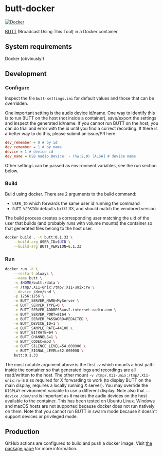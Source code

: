 # butt-docker

[![Docker](https://github.com/hammady/butt-docker/workflows/Docker/badge.svg)](https://github.com/hammady/butt-docker/actions/workflows/docker-build-push.yml)

[BUTT](http://danielnoethen.de/butt/) (Broadcast Using This Tool) in a Docker container.

## System requirements

Docker (obviously!)

## Development
### Configure

Inspect the file `butt-settings.ini` for default values and those that can be overridden.

One important setting is the audio device id/name. One way to identify this
is to run BUTT on the host (not inside a container), save/export the settings and
inspect the generated id/name. If you cannot run BUTT on the host, you can do trial and error
with the id until you find a correct recording. If there is a better way to do this,
please submit an issue/PR here. 

```ini
dev_remember = 0 # by id
dev_remember = 1 # by name
device = 1 # device id
dev_name = USB Audio Device: - (hw:2,0) [ALSA] # device name
```

Other settings can be passed as environment variables, see the run section below.

### Build

Build using docker. There are 2 arguments to the build command:
- `USER_ID` which forwards the same user id running the command
- `BUTT_VERSION` defaults to 0.1.33, and should match the vendored version

The build process creates a corresponding user matching the uid of the user
that builds (and probably runs with volume mounts) the container so that generated
files belong to the host user.

```bash
docker build . -t butt:0.1.33 \
    --build-arg USER_ID=$UID \
    --build-arg BUTT_VERSION=0.1.33
```

### Run

```bash
docker run -d \
    --restart always \
    --name butt \
    -v $HOME/butt:/data \
    -v /tmp/.X11-unix:/tmp/.X11-unix:rw \
    --device /dev/snd \
    -p 1256:1256 \
    -e BUTT_SERVER_NAME=MyServer \
    -e BUTT_SERVER_TYPE=0 \
    -e BUTT_SERVER_ADDRESS=us2.internet-radio.com \
    -e BUTT_SERVER_PORT=8164 \
    -e BUTT_SERVER_PASSWORD=REDACTED \
    -e BUTT_DEVICE_ID=1 \
    -e BUTT_SAMPLE_RATE=44100 \
    -e BUTT_BITRATE=64 \
    -e BUTT_CHANNELS=1 \
    -e BUTT_CODEC=mp3 \
    -e BUTT_SILENCE_LEVEL=54.000000 \
    -e BUTT_SIGNAL_LEVEL=52.000000 \
    butt:0.1.33
```

The most notable argument above is the first `-v` which mounts a host path inside
the container so that generated logs and recordings are all read/written
to the host. The other mount `-v /tmp/.X11-unix:/tmp/.X11-unix:rw` is also required
for X forwarding to work (to display BUTT on the main display, requires a locally running X server).
You may override the `DISPLAY` environment variable to use a different display.
Note also that `--device /dev/snd` is important as it makes the audio
devices on the host available to the container. This has been tested on Ubuntu Linux.
Windows and macOS hosts are not supported because docker does not run natively on them.
Note that you cannot run BUTT in swarm mode because it doesn't support devices or privileged mode.

## Production

GitHub actions are configured to build and push a docker image.
Visit [the package page](https://github.com/hammady/butt-docker/pkgs/container/butt)
for more information.